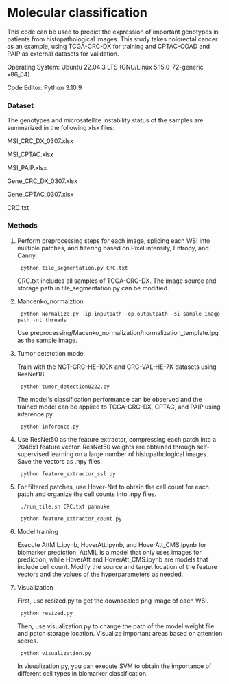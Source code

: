 # Molecular classification #
This code can be used to predict the expression of important genotypes in patients from histopathological images. This study takes colorectal cancer as an example, using TCGA-CRC-DX for training and CPTAC-COAD and PAIP as external datasets for validation.

Operating System: Ubuntu 22.04.3 LTS (GNU/Linux 5.15.0-72-generic x86_64)

Code Editor: Python 3.10.9

### Dataset ###
The genotypes and microsatellite instability status of the samples are summarized in the following xlsx files:

MSI_CRC_DX_0307.xlsx

MSI_CPTAC.xlsx

MSI_PAIP.xlsx

Gene_CRC_DX_0307.xlsx

Gene_CPTAC_0307.xlsx

CRC.txt

### Methods ###

1. Perform preprocessing steps for each image, splicing each WSI into multiple patches, and filtering based on Pixel intensity, Entropy, and Canny.

        python tile_segmentation.py CRC.txt

   CRC.txt includes all samples of TCGA-CRC-DX. The image source and storage path in tile_segmentation.py can be modified.

3. Mancenko_normaiztion

        python Normalize.py -ip inputpath -op outputpath -si sample image path -nt threads

   Use preprocessing/Macenko_normalization/normalization_template.jpg as the sample image.

3. Tumor detetction model

   Train with the NCT-CRC-HE-100K and CRC-VAL-HE-7K datasets using ResNet18.

        python tumor_detection0222.py

   The model's classification performance can be observed and the trained model can be applied to TCGA-CRC-DX, CPTAC, and PAIP using inference.py.    

        python inference.py

5. Use ResNet50 as the feature extractor, compressing each patch into a 2048x1 feature vector. ResNet50 weights are obtained through self-supervised learning on a large number of histopathological images. Save the vectors as .npy files.

        python feature_extractor_ssl.py

7. For filtered patches, use Hover-Net to obtain the cell count for each patch and organize the cell counts into .npy files.

        ./run_tile.sh CRC.txt pannuke

        python feature_extractor_count.py

8. Model training

     Execute AttMIL.ipynb, HoverAtt.ipynb, and HoverAtt_CMS.ipynb for biomarker prediction. AttMIL is a model that only uses images for prediction, while HoverAtt and HoverAtt_CMS.ipynb are models that    include cell count. Modify the source  and target location of the feature vectors and the values of the hyperparameters as needed.

7. Visualization

   First, use resized.py to get the downscaled png image of each WSI.

        python resized.py

   Then, use visualization.py to change the path of the model weight file and patch storage location. Visualize important areas based on attention scores.

        python visualization.py

   In visualization.py, you can execute SVM to obtain the importance of different cell types in biomarker classification.

















